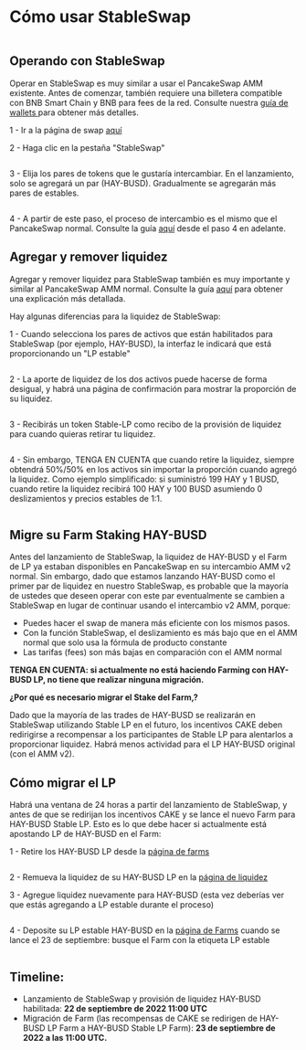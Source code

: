 # Cómo usar StableSwap

<figure><img src="../../.gitbook/assets/image (11).png" alt=""><figcaption></figcaption></figure>

## **Operando con StableSwap**

Operar en StableSwap es muy similar a usar el PancakeSwap AMM existente. Antes de comenzar, también requiere una billetera compatible con BNB Smart Chain y BNB para fees de la red. Consulte nuestra [guía de wallets ](https://docs.pancakeswap.finance/v/espanol/empezando-en-pancakeswap/creando-una-wallet)para obtener más detalles.

1 - Ir a la página de swap [aquí](https://pancakeswap.finance/swap#/swap)

2 - Haga clic en la pestaña "StableSwap"

<figure><img src="../../.gitbook/assets/image (15).png" alt=""><figcaption></figcaption></figure>

3 - Elija los pares de tokens que le gustaría intercambiar. En el lanzamiento, solo se agregará un par (HAY-BUSD). Gradualmente se agregarán más pares de estables.

<figure><img src="../../.gitbook/assets/image (8).png" alt=""><figcaption></figcaption></figure>

4 - A partir de este paso, el proceso de intercambio es el mismo que el PancakeSwap normal. Consulte la guía [aquí](https://docs.pancakeswap.finance/v/espanol/productos/pancakeswap-exchange/how-to-trade-on-the-pancakeswap-exchange) desde el paso 4 en adelante.

## **Agregar y remover liquidez**

Agregar y remover liquidez para StableSwap también es muy importante y similar al PancakeSwap AMM normal. Consulte la guía [aquí](https://docs.pancakeswap.finance/v/espanol/productos/pancakeswap-exchange/anadir-remover-liquidez) para obtener una explicación más detallada.

Hay algunas diferencias para la liquidez de StableSwap:

&#x20;1 - Cuando selecciona los pares de activos que están habilitados para StableSwap (por ejemplo, HAY-BUSD), la interfaz le indicará que está proporcionando un "LP estable"

<figure><img src="../../.gitbook/assets/image (3) (1).png" alt=""><figcaption></figcaption></figure>

2 - La aporte de liquidez de los dos activos puede hacerse de forma desigual, y habrá una página de confirmación para mostrar la proporción de su liquidez.

<figure><img src="../../.gitbook/assets/image (5) (3).png" alt=""><figcaption></figcaption></figure>

3 - Recibirás un token Stable-LP como recibo de la provisión de liquidez para cuando quieras retirar tu liquidez.

<figure><img src="../../.gitbook/assets/image (4) (4).png" alt=""><figcaption></figcaption></figure>

4 - Sin embargo, TENGA EN CUENTA que cuando retire la liquidez, siempre obtendrá 50%/50% en los activos sin importar la proporción cuando agregó la liquidez. Como ejemplo simplificado: si suministró 199 HAY y 1 BUSD, cuando retire la liquidez recibirá 100 HAY y 100 BUSD asumiendo 0 deslizamientos y precios estables de 1:1.

<figure><img src="../../.gitbook/assets/image (6).png" alt=""><figcaption></figcaption></figure>

## **Migre su Farm Staking HAY-BUSD**

Antes del lanzamiento de StableSwap, la liquidez de HAY-BUSD y el Farm de LP ya estaban disponibles en PancakeSwap en su intercambio AMM v2 normal. Sin embargo, dado que estamos lanzando HAY-BUSD como el primer par de liquidez en nuestro StableSwap, es probable que la mayoría de ustedes que deseen operar con este par eventualmente se cambien a StableSwap en lugar de continuar usando el intercambio v2 AMM, porque:

* Puedes hacer el swap de manera más eficiente con los mismos pasos.
* Con la función StableSwap, el deslizamiento es más bajo que en el AMM normal que solo usa la fórmula de producto constante
* Las tarifas (fees) son más bajas en comparación con el AMM normal

**TENGA EN CUENTA: si actualmente no está haciendo Farming con HAY-BUSD LP, no tiene que realizar ninguna migración.**

**¿Por qué es necesario migrar el Stake del Farm,?**

Dado que la mayoría de las trades de HAY-BUSD se realizarán en StableSwap utilizando Stable LP en el futuro, los incentivos CAKE deben redirigirse a recompensar a los participantes de Stable LP para alentarlos a proporcionar liquidez. Habrá menos actividad para el LP HAY-BUSD original (con el AMM v2).

## **Cómo migrar el LP**

Habrá una ventana de 24 horas a partir del lanzamiento de StableSwap, y antes de que se redirijan los incentivos CAKE y se lance el nuevo Farm para HAY-BUSD Stable LP. Esto es lo que debe hacer si actualmente está apostando LP de HAY-BUSD en el Farm:

1 - Retire los HAY-BUSD LP desde la [página de farms](https://pancakeswap.finance/farms)

<figure><img src="../../.gitbook/assets/image (2) (3).png" alt=""><figcaption></figcaption></figure>

2 - Remueva la liquidez de su HAY-BUSD LP en la [página de liquidez](https://pancakeswap.finance/liquidity)

3 - Agregue liquidez nuevamente para HAY-BUSD (esta vez deberías ver que estás agregando a LP estable durante el proceso)

<figure><img src="../../.gitbook/assets/image (1) (3).png" alt=""><figcaption></figcaption></figure>

4 - Deposite su LP estable HAY-BUSD en la [página de Farms](https://pancakeswap.finance/farms) cuando se lance el 23 de septiembre: busque el Farm con la etiqueta LP estable

<figure><img src="../../.gitbook/assets/image (1).png" alt=""><figcaption></figcaption></figure>

## **Timeline:**

* Lanzamiento de StableSwap y provisión de liquidez HAY-BUSD habilitada: **22 de septiembre de 2022 11:00 UTC**
* Migración de Farm (las recompensas de CAKE se redirigen de HAY-BUSD LP Farm a HAY-BUSD Stable LP Farm): **23 de septiembre de 2022 a las 11:00 UTC.**
